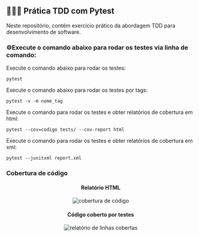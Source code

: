 ## 👨🏻‍💻 Prática TDD com Pytest

Neste repositório, contém exercício prático da abordagem TDD para desenvolvimento de software.


### ⚙️Execute o comando abaixo para rodar os testes via linha de comando:
 

Execute o comando abaixo para rodar os testes:

```
pytest
```

Execute o comando abaixo para rodar os testes por tags:

```
pytest -v -m nome_tag
```

Execute o comando para rodar os testes e obter relatórios de cobertura em html:

```
pytest --cov=codigo tests/ --cov-report html
```

Execute o comando para rodar os testes e obter relatórios de cobertura em xml:

```
pytest --junitxml report.xml

```
### Cobertura de código

<div align="center">

####  Relatório HTML
![cobertura de código](https://github.com/AlineAreda/tdd-pytest/assets/77371831/2c176348-7bbf-4478-90cd-9db72f3b40a9)


####  Código coberto por testes
![relatório de linhas cobertas](https://github.com/AlineAreda/tdd-pytest/assets/77371831/2d2f3440-9c77-4d0e-92bc-c55acfcc73c7)

</div>
